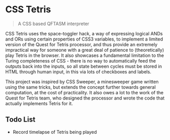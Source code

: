 # CSS Tetris
> A CSS based QFTASM interpreter

CSS Tetris uses the space-toggler hack, a way of expressing logical ANDs and ORs using certain properties of CSS3 variables, to implement a limited version of the Quest for Tetris processor, and thus provide an extremely impractical way for someone with a great deal of patience to (theoretically) play Tetris in the browser. It also showcases a fundamental limitation to the Turing completeness of CSS - there is no way to automatically feed the outputs back into the inputs, so all state between cycles must be stored in HTML through human input, in this via lots of checkboxes and labels.

This project was inspired by CSS Sweeper, a minesweeper game written using the same tricks, but extends the concept further towards general computation, at the cost of practicality. It also owes a lot to the work of the Quest for Tetris team, who designed the processor and wrote the code that actually implements Tetris for it.

## Todo List
- Record timelapse of Tetris being played
